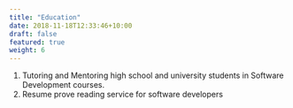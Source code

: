 ```yaml
---
title: "Education"
date: 2018-11-18T12:33:46+10:00
draft: false
featured: true
weight: 6
---
```


1. Tutoring and Mentoring high school and university students in Software Development courses.
2. Resume prove reading service for software developers